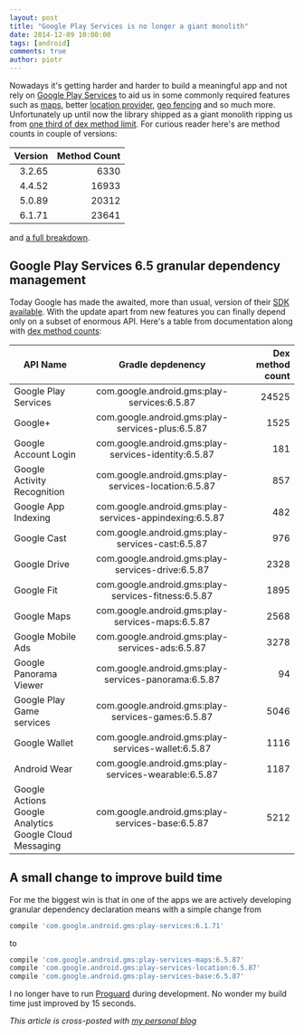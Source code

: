 ```yaml
---
layout: post
title: "Google Play Services is no longer a giant monolith"
date: 2014-12-09 10:00:00
tags: [android]
comments: true
author: piotr
---
```


Nowadays it's getting harder and harder to build a meaningful app and not rely on [Google Play Services](https://developer.android.com/google/play-services/.html) to aid us in some commonly required features such as [maps](http://developer.android.com/google/play-services/maps.html), better [location provider](https://developer.android.com/google/play-services/location.html), [geo fencing](http://developer.android.com/training/location/geofencing.html) and so much more. Unfortunately up until now the library shipped as a giant monolith ripping us from [one third of dex method limit](http://jakewharton.com/play-services-is-a-monolith/). For curious reader here's are method counts in couple of versions:

| Version       | Method Count  |
| ------------: | ------------: |
| 3.2.65        | 6330          |
| 4.4.52        | 16933         |
| 5.0.89        | 20312         |
| 6.1.71        | 23641         |

and [a full breakdown](https://gist.github.com/miensol/c6ac03fa4f6f52441992).

## Google Play Services 6.5 granular dependency management

Today Google has made the awaited, more than usual, version of their [SDK available](https://developer.android.com/google/play-services/.html). With the update apart from new features you can finally depend only on a subset of enormous API. Here's a table from documentation along with [dex method counts](https://github.com/mihaip/dex-method-counts):

| API Name       | Gradle depdenency | Dex method count
| ------------- |:-------------:| -----: |
| Google Play Services|com.google.android.gms:play-services:6.5.87|24525
| Google+|com.google.android.gms:play-services-plus:6.5.87|1525
| Google Account Login|com.google.android.gms:play-services-identity:6.5.87|181
| Google Activity Recognition|com.google.android.gms:play-services-location:6.5.87|857
| Google App Indexing|com.google.android.gms:play-services-appindexing:6.5.87|482
| Google Cast|com.google.android.gms:play-services-cast:6.5.87|976
| Google Drive|com.google.android.gms:play-services-drive:6.5.87|2328
| Google Fit|com.google.android.gms:play-services-fitness:6.5.87|1895
| Google Maps|com.google.android.gms:play-services-maps:6.5.87|2568
| Google Mobile Ads|com.google.android.gms:play-services-ads:6.5.87|3278
| Google Panorama Viewer|com.google.android.gms:play-services-panorama:6.5.87|94
| Google Play Game services|com.google.android.gms:play-services-games:6.5.87|5046
| Google Wallet|com.google.android.gms:play-services-wallet:6.5.87|1116
| Android Wear|com.google.android.gms:play-services-wearable:6.5.87|1187
| Google Actions<br /> Google Analytics <br /> Google Cloud Messaging |com.google.android.gms:play-services-base:6.5.87|5212

## A small change to improve build time

For me the biggest win is that in one of the apps we are actively developing granular dependency declaration means with a simple change from

```groovy
compile 'com.google.android.gms:play-services:6.1.71'
```

to

```groovy
compile 'com.google.android.gms:play-services-maps:6.5.87'
compile 'com.google.android.gms:play-services-location:6.5.87'
compile 'com.google.android.gms:play-services-base:6.5.87'
```

 I no longer have to run [Proguard](http://proguard.sourceforge.net/) during development. No wonder my build time just improved by 15 seconds.


*This article is cross-posted with [my personal blog](http://miensol.pl)*
